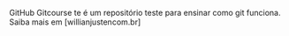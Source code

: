 GitHub
Gitcourse
te é um repositório teste para ensinar como git funciona.
Saiba mais em [willianjustencom.br]

